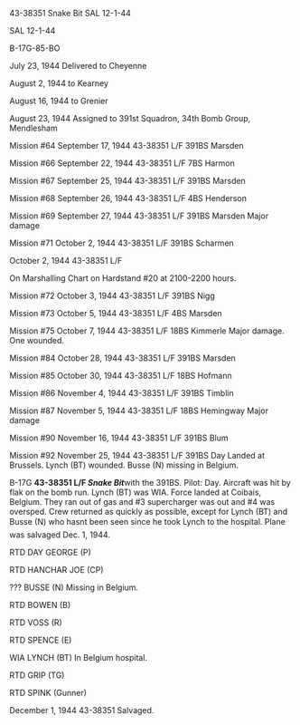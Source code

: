 





43-38351 Snake Bit SAL 12-1-44






 




SAL 12-1-44

B-17G-85-BO

July 23, 1944 Delivered to Cheyenne

August 2, 1944 to Kearney

August 16, 1944 to Grenier

August 23, 1944 Assigned to 391st Squadron, 34th
Bomb Group, Mendlesham

Mission #64 September 17, 1944 43-38351 L/F 391BS Marsden

Mission #66 September 22, 1944 43-38351 L/F 7BS Harmon

Mission #67 September 25, 1944 43-38351 L/F 391BS Marsden

Mission #68 September 26, 1944 43-38351 L/F 4BS Henderson

Mission #69 September 27, 1944 43-38351 L/F 391BS Marsden
Major damage

Mission #71 October 2, 1944 43-38351 L/F 391BS Scharmen

  October 2, 1944 43-38351 L/F

On Marshalling Chart on Hardstand #20 at 2100-2200 hours.

Mission #72 October 3, 1944 43-38351 L/F 391BS Nigg

Mission #73 October 5, 1944 43-38351 L/F 4BS Marsden

Mission #75 October 7, 1944 43-38351 L/F 18BS Kimmerle
Major damage. One wounded.

Mission #84 October 28, 1944 43-38351 L/F 391BS Marsden

Mission #85 October 30, 1944 43-38351 L/F 18BS Hofmann

Mission #86 November 4, 1944 43-38351 L/F 391BS Timblin

Mission #87 November 5, 1944 43-38351 L/F 18BS Hemingway
Major damage

Mission #90 November 16, 1944 43-38351 L/F 391BS Blum

Mission #92 November 25, 1944 43-38351 L/F 391BS
Day Landed at
Brussels. Lynch (BT) wounded. Busse (N) missing in Belgium.

B-17G **43-38351 L/F *Snake Bit***with the
391BS. Pilot: Day. Aircraft was hit by flak on the bomb run. Lynch (BT)
was WIA. Force landed at Coibais, Belgium. They ran out of gas and #3
supercharger was out and #4 was oversped. Crew returned as quickly as possible,
except for Lynch (BT) and Busse (N) who hasnt been seen since he took Lynch to
the hospital. Plane was salvaged Dec. 1, 1944\.

RTD DAY GEORGE (P)

RTD HANCHAR JOE (CP)

??? BUSSE
(N)
Missing in Belgium.

RTD BOWEN (B)

RTD VOSS (R)

RTD SPENCE (E)

WIA LYNCH
(BT)
In Belgium hospital.

RTD GRIP (TG)

RTD SPINK (Gunner)

December 1, 1944 43-38351 Salvaged.




